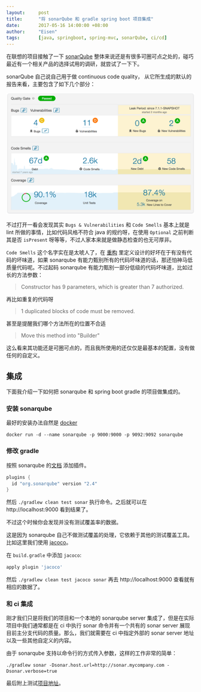 ```yaml
---
layout:     post
title:      "将 sonarQube 和 gradle spring boot 项目集成"
date:       2017-05-16 14:00:00 +08:00
author:     "Eisen"
tags:       [java, springboot, spring-mvc, sonarQube, ci/cd]
---
```


在联想的项目接触了一下 [sonarQube](https://www.sonarqube.org/) 整体来说还是有很多可圈可点之处的，碰巧最近有一个相关产品的选择试用的调研，就尝试了一下下。

sonarQube 自己说自己用于做 continuous code quality， 从它所生成的默认的报告来看，主要包含了如下几个部分：

![](2021-07-27-13-34-04.png)

不过打开一看会发现其实 `Bugs & Vulnerabilities` 和 `Code Smells` 基本上就是 lint 所做的事情，比如代码风格不符合 java 的规约呀，在使用 `Optional` 之前判断其是否 `isPresent` 呀等等，不过人家本来就是做静态检查的也无可厚非。

`Code Smells` 这个名字实在是太唬人了，在 [重构](https://book.douban.com/subject/4262627/) 里定义设计的好坏在于有没有代码的坏味道，如果 sonarqube 有能力甄别所有的代码坏味道的话，那还怕神马低质量代码呢。不过起码 sonarqube 有能力甄别一部分低级的代码坏味道，比如过长的方法参数：

> Constructor has 9 parameters, which is greater than 7 authorized. 

再比如重复的代码呀

> 1 duplicated blocks of code must be removed.

甚至是提醒我们哪个方法所在的位置不合适

> Move this method into "Builder"

这么看来其功能还是可圈可点的，而且我所使用的还仅仅是最基本的配置，没有做任何的自定义。

## 集成

下面我介绍一下如何把 sonarqube 和 spring boot gradle 的项目做集成的。

### 安装 sonarqube

最好的安装办法自然是 [docker](https://store.docker.com/images/sonarqube)

    docker run -d --name sonarqube -p 9000:9000 -p 9092:9092 sonarqube

### 修改 gradle

按照 sonarqube 的[文档](https://docs.sonarqube.org/display/SCAN/Analyzing+with+SonarQube+Scanner+for+Gradle) 添加插件。

```groovy
plugins {
  id "org.sonarqube" version "2.4"
}
```

然后 `./gradlew clean test sonar` 执行命令。之后就可以在 http://localhost:9000 看到结果了。

不过这个时候你会发现并没有测试覆盖率的数据。

这是因为 sonarqube 自己不做测试覆盖的处理，它依赖于其他的测试覆盖工具。比如这里我们使用 [jacoco](https://www.eclemma.org/jacoco/)。

在 `build.gradle` 中添加 `jacoco`:

```groovy
apply plugin 'jacoco'
```

然后 `./gradlew clean test jacoco sonar` 再去 http://localhost:9000 查看就有相应的数据了。

### 和 ci 集成

刚才我们只是将我们的项目和一个本地的 sonarqube server 集成了，但是在实际项目中我们通常都是在 ci 中执行 sonar 命令并有一个共有的 sonar server 展现目前主分支代码的质量。那么，我们就需要在 ci 中指定外部的 sonar server 地址以及一些其他自定义的内容。

由于 sonarqube 支持以命令行的方式传入参数，这样的工作非常的简单：

    ./gradlew sonar -Dsonar.host.url=http://sonar.mycompany.com -Dsonar.verbose=true

最后附上测试[项目地址](https://github.com/aisensiy/springboot-get-started)。

